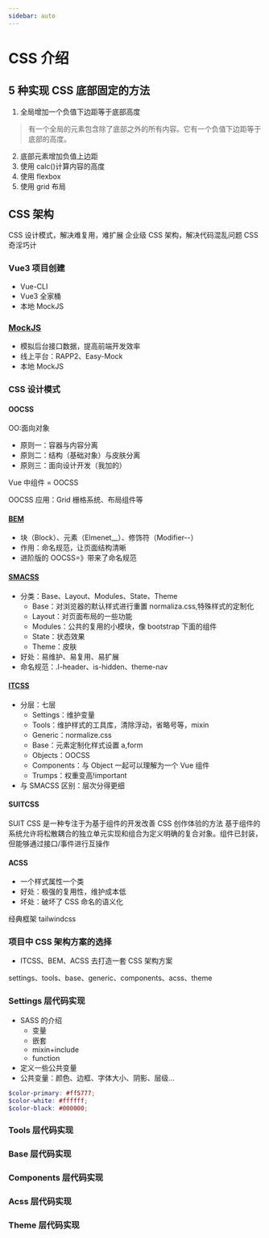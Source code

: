 ```yaml
---
sidebar: auto
---
```


# CSS 介绍

## 5 种实现 CSS 底部固定的方法

1. 全局增加一个负值下边距等于底部高度

> 有一个全局的元素包含除了底部之外的所有内容。它有一个负值下边距等于底部的高度。

2. 底部元素增加负值上边距
3. 使用 calc()计算内容的高度
4. 使用 flexbox
5. 使用 grid 布局

## CSS 架构

CSS 设计模式，解决难复用，难扩展
企业级 CSS 架构，解决代码混乱问题
CSS 奇淫巧计

### Vue3 项目创建

- Vue-CLI
- Vue3 全家桶
- 本地 MockJS

### [MockJS](http://mockjs.com/)

- 模拟后台接口数据，提高前端开发效率
- 线上平台：RAPP2、Easy-Mock
- 本地 MockJS

### CSS 设计模式

#### OOCSS

OO:面向对象

- 原则一：容器与内容分离
- 原则二：结构（基础对象）与皮肤分离
- 原则三：面向设计开发（我加的）

Vue 中组件 = OOCSS

OOCSS 应用：Grid 栅格系统、布局组件等

#### [BEM](https://en.bem.info/)

- 块（Block）、元素（Elmenet\_\_）、修饰符（Modifier--）
- 作用：命名规范，让页面结构清晰
- 进阶版的 OOCSS=》带来了命名规范

#### [SMACSS](https://github.com/jeffwcx/translate-smacss-zh)

- 分类：Base、Layout、Modules、State、Theme
  - Base：对浏览器的默认样式进行重置 normaliza.css,特殊样式的定制化
  - Layout：对页面布局的一些功能
  - Modules：公共的复用的小模块，像 bootstrap 下面的组件
  - State：状态效果
  - Theme：皮肤
- 好处：易维护、易复用、易扩展
- 命名规范：.l-header、is-hidden、theme-nav

#### [ITCSS](https://github.com/ahmadajmi/awesome-itcss)

- 分层：七层
  - Settings：维护变量
  - Tools：维护样式的工具库，清除浮动，省略号等，mixin
  - Generic：normalize.css
  - Base：元素定制化样式设置 a,form
  - Objects：OOCSS
  - Components：与 Object 一起可以理解为一个 Vue 组件
  - Trumps：权重变高!important
- 与 SMACSS 区别：层次分得更细

#### SUITCSS

SUIT CSS 是一种专注于为基于组件的开发改善 CSS 创作体验的方法
基于组件的系统允许将松散耦合的独立单元实现和组合为定义明确的复合对象。组件已封装，但能够通过接口/事件进行互操作

#### ACSS

- 一个样式属性一个类
- 好处：极强的复用性，维护成本低
- 坏处：破坏了 CSS 命名的语义化

经典框架 tailwindcss

### 项目中 CSS 架构方案的选择

- ITCSS、BEM、ACSS 去打造一套 CSS 架构方案

settings、tools、base、generic、components、acss、theme

### Settings 层代码实现

- SASS 的介绍
  - 变量
  - 嵌套
  - mixin+include
  - function
- 定义一些公共变量
- 公共变量：颜色、边框、字体大小、阴影、层级...

```scss
$color-primary: #ff5777;
$color-white: #ffffff;
$color-black: #000000;
```

### Tools 层代码实现

### Base 层代码实现

### Components 层代码实现

### Acss 层代码实现

### Theme 层代码实现
